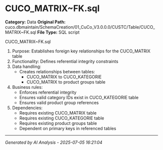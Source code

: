 # CUCO_MATRIX~FK.sql

**Category:** Data
**Original Path:** cuco.dbmaintain/SchemaCreation/01_CuCo_V3.0.0.0/CUSTC/Table/CUCO_MATRIX~FK.sql
**File Type:** SQL script

CUCO_MATRIX~FK.sql
1. Purpose: Establishes foreign key relationships for the CUCO_MATRIX table
2. Functionality: Defines referential integrity constraints
3. Data handling:
   - Creates relationships between tables:
     * CUCO_MATRIX to CUCO_KATEGORIE
     * CUCO_MATRIX to product groups table
4. Business rules:
   - Enforces referential integrity
   - Ensures valid category IDs exist in CUCO_KATEGORIE table
   - Ensures valid product group references
5. Dependencies:
   - Requires existing CUCO_MATRIX table
   - Requires existing CUCO_KATEGORIE table
   - Requires existing product groups table
   - Dependent on primary keys in referenced tables

---
*Generated by AI Analysis - 2025-07-05 16:21:04*
